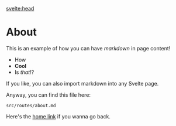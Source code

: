 <svelte:head>

  <title>About</title>
</svelte:head>

# About

This is an example of how you can have _markdown_ in page content!

- How
- **Cool**
- Is _that_!?

If you like, you can also import markdown into any Svelte page.

Anyway, you can find this file here:

```
src/routes/about.md
```

Here's the [home link](/) if you wanna go back.

